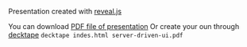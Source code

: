 
Presentation created with [reveal.js](https://github.com/hakimel/reveal.js)

You can download [PDF file of presentation](server-driven-ui.pdf)
Or create your oun through [decktape](https://github.com/astefanutti/decktape) 
`decktape indes.html server-driven-ui.pdf`
